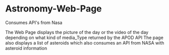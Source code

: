 # Astronomy-Web-Page
Consumes API's from Nasa

The Web Page displays the picture of the day or the video of the day depending on what kind of media_Type  returned by the APOD API
The page also displays a list of asteroids which also consumes an API from NASA with asteroid information
